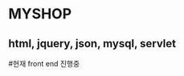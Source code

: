 MYSHOP
======

html, jquery, json, mysql, servlet
----------------------------------

#현재 front end 진행중
